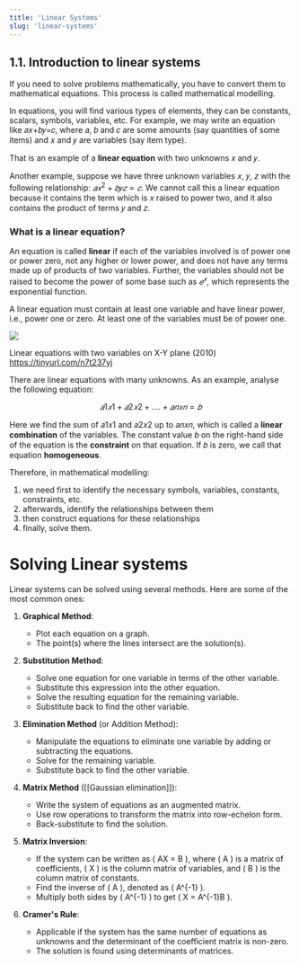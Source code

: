 ```yaml
---
title: 'Linear Systems'
slug: 'linear-systems'
---
```


## 1.1. Introduction to linear systems

If you need to solve problems mathematically, you have to convert them to mathematical equations. This process is called mathematical modelling.

In equations, you will find various types of elements, they can be constants, scalars, symbols, variables, etc. For example, we may write an equation like 𝑎𝑥+𝑏𝑦=𝑐, where 𝑎, 𝑏 and 𝑐 are some amounts (say quantities of some items) and 𝑥 and 𝑦 are variables (say item type).

That is an example of a **linear equation** with two unknowns 𝑥 and 𝑦.

Another example, suppose we have three unknown variables 𝑥, 𝑦, 𝑧 with the following relationship: $𝑎𝑥^2+𝑏𝑦𝑧=𝑐$. We cannot call this a linear equation because it contains the term which is 𝑥 raised to power two, and it also contains the product of terms 𝑦 and 𝑧.

### What is a linear equation?

An equation is called **linear** if each of the variables involved is of power one or power zero, not any higher or lower power, and does not have any terms made up of products of two variables. Further, the variables should not be raised to become the power of some base such as $𝑒^𝑥$, which represents the exponential function.

A linear equation must contain at least one variable and have linear power, i.e., power one or zero. At least one of the variables must be of power one.

![](https://static.meri.garden/676f0889a6d5748dba0f0ea51c5aa368.png)

Linear equations with two variables on X-Y plane (2010) <https://tinyurl.com/n7t237yj>

There are linear equations with many unknowns. As an example, analyse the following equation:

$$𝑎1𝑥1+𝑎2𝑥2+....+𝑎𝑛𝑥𝑛=𝑏$$

Here we find the sum of 𝑎1𝑥1 and 𝑎2𝑥2 up to 𝑎𝑛𝑥𝑛, which is called a **linear combination** of the variables. The constant value 𝑏 on the right-hand side of the equation is the **constraint** on that equation. If 𝑏 is zero, we call that equation **homogeneous**.

Therefore, in mathematical modelling:

1. we need first to identify the necessary symbols, variables, constants, constraints, etc.
2. afterwards, identify the relationships between them
3. then construct equations for these relationships
4. finally, solve them.

# Solving Linear systems
Linear systems can be solved using several methods. Here are some of the most common ones:

1. **Graphical Method**:
   - Plot each equation on a graph.
   - The point(s) where the lines intersect are the solution(s).

2. **Substitution Method**:
   - Solve one equation for one variable in terms of the other variable.
   - Substitute this expression into the other equation.
   - Solve the resulting equation for the remaining variable.
   - Substitute back to find the other variable.

3. **Elimination Method** (or Addition Method):
   - Manipulate the equations to eliminate one variable by adding or subtracting the equations.
   - Solve for the remaining variable.
   - Substitute back to find the other variable.

4. **Matrix Method** ([[Gaussian elimination]]):
   - Write the system of equations as an augmented matrix.
   - Use row operations to transform the matrix into row-echelon form.
   - Back-substitute to find the solution.

5. **Matrix Inversion**:
   - If the system can be written as \( AX = B \), where \( A \) is a matrix of coefficients, \( X \) is the column matrix of variables, and \( B \) is the column matrix of constants.
   - Find the inverse of \( A \), denoted as \( A^{-1} \).
   - Multiply both sides by \( A^{-1} \) to get \( X = A^{-1}B \).

6. **Cramer's Rule**:
   - Applicable if the system has the same number of equations as unknowns and the determinant of the coefficient matrix is non-zero.
   - The solution is found using determinants of matrices.